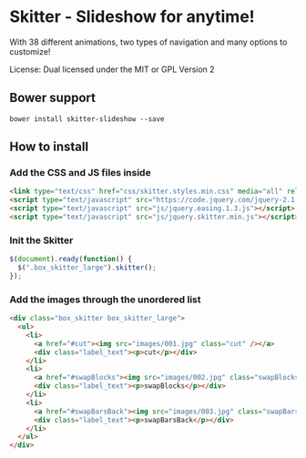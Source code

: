 # Skitter - Slideshow for anytime!

With 38 different animations, two types of navigation and many options to customize!

License: Dual licensed under the MIT or GPL Version 2 

## Bower support 

`bower install skitter-slideshow --save`

## How to install

### Add the CSS and JS files inside <head>

```html
<link type="text/css" href="css/skitter.styles.min.css" media="all" rel="stylesheet" />
<script type="text/javascript" src="https://code.jquery.com/jquery-2.1.1.min.js"></script>
<script type="text/javascript" src="js/jquery.easing.1.3.js"></script>
<script type="text/javascript" src="js/jquery.skitter.min.js"></script>
```

### Init the Skitter

```javascript
$(document).ready(function() {
  $(".box_skitter_large").skitter();
});
```

### Add the images through the unordered list

```html
<div class="box_skitter box_skitter_large">
  <ul>
    <li>
      <a href="#cut"><img src="images/001.jpg" class="cut" /></a>
      <div class="label_text"><p>cut</p></div>
    </li>
    <li>
      <a href="#swapBlocks"><img src="images/002.jpg" class="swapBlocks" /></a>
      <div class="label_text"><p>swapBlocks</p></div>
    </li>
    <li>
      <a href="#swapBarsBack"><img src="images/003.jpg" class="swapBarsBack" /></a>
      <div class="label_text"><p>swapBarsBack</p></div>
    </li>
  </ul>
</div>
```